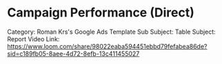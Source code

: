 # Campaign Performance (Direct)

Category: Roman Krs's Google Ads Template
Sub Subject: Table
Subject: Report
Video Link: https://www.loom.com/share/98022eaba594451ebbd79fefabea86de?sid=c189fb05-8aee-4d72-8efb-13c411455027